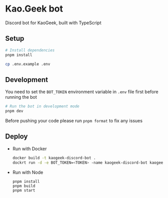 # Kao.Geek bot

Discord bot for KaoGeek, built with TypeScript

## Setup

```bash
# Install dependencies
pnpm install

cp .env.example .env
```

## Development

You need to set the `BOT_TOKEN` environment variable in `.env` file first before running the bot

```bash
# Run the bot in development mode
pnpm dev
```

Before pushing your code please run `pnpm format` to fix any issues

## Deploy
- Run with Docker
    ```bash
    docker build -t kaogeek-discord-bot .
    dockrt run -d -e BOT_TOKEN=<TOKEN> -name kaogeek-discord-bot kaogeek-discord-bot
    ```
- Run with Node
    ```
    pnpm install
    pnpm build
    pnpm start
    ```